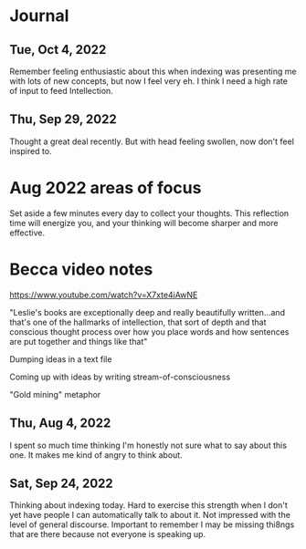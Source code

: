 # Journal


## Tue, Oct 4, 2022
Remember feeling enthusiastic about this when indexing was presenting me with lots of new concepts, but now I feel very eh. I think I need a high rate of input to feed Intellection. 

## Thu, Sep 29, 2022
Thought a great deal recently. But with head feeling swollen, now don't feel inspired to. 


# Aug 2022 areas of focus

Set aside a few minutes every day to collect your thoughts. This reflection time will energize you, and your thinking will become sharper and more effective.

# Becca video notes

https://www.youtube.com/watch?v=X7xte4iAwNE

"Leslie's books are exceptionally deep and really beautifully written...and that's one of the hallmarks of intellection, that sort of depth and that conscious thought process over how you place words and how sentences are put together and things like that"

Dumping ideas in a text file

Coming up with ideas by writing stream-of-consciousness

"Gold mining" metaphor

## Thu, Aug 4, 2022

I spent so much time thinking I'm honestly not sure what to say about this one. It makes me kind of angry to think about.


## Sat, Sep 24, 2022

Thinking about indexing today. Hard to exercise this strength when I don't yet have people I can automatically talk to about it. Not impressed with the level of general discourse. Important to remember I may be missing thi8ngs that are there because not everyone is speaking up. 